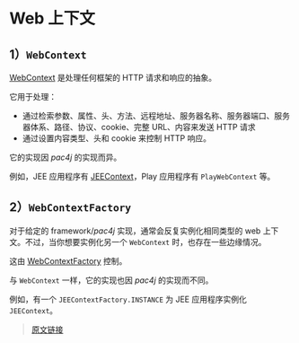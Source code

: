# Web 上下文

## 1）`WebContext`

[WebContext](https://github.com/pac4j/pac4j/blob/master/pac4j-core/src/main/java/org/pac4j/core/context/WebContext.java) 是处理任何框架的 HTTP 请求和响应的抽象。

它用于处理：

- 通过检索参数、属性、头、方法、远程地址、服务器名称、服务器端口、服务器体系、路径、协议、cookie、完整 URL、内容来发送 HTTP 请求
- 通过设置内容类型、头和 cookie 来控制 HTTP 响应。

它的实现因 *pac4j* 的实现而异。

例如，JEE 应用程序有 [JEEContext](https://github.com/pac4j/pac4j/blob/master/pac4j-core/src/main/java/org/pac4j/core/context/JEEContext.java)，Play 应用程序有 `PlayWebContext` 等。

## 2）`WebContextFactory`

对于给定的 framework/*pac4j* 实现，通常会反复实例化相同类型的 web 上下文。不过，当你想要实例化另一个 `WebContext` 时，也存在一些边缘情况。

这由 [WebContextFactory](https://github.com/pac4j/pac4j/blob/master/pac4j-core/src/main/java/org/pac4j/core/context/WebContextFactory.java) 控制。

与 `WebContext` 一样，它的实现也因 *pac4j* 的实现而不同。

例如，有一个 `JEEContextFactory.INSTANCE` 为 JEE 应用程序实例化 `JEEContext`。

> [原文链接](https://www.pac4j.org/5.6.x/docs/web-context.html)
